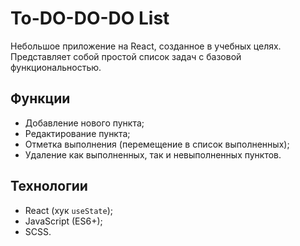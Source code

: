 # To-DO-DO-DO List

Небольшое приложение на React, созданное в учебных целях. Представляет собой простой список задач с базовой функциональностью.

## Функции

- Добавление нового пункта;
- Редактирование пункта;
- Отметка выполнения (перемещение в список выполненных);
- Удаление как выполненных, так и невыполненных пунктов.

## Технологии

- React (хук `useState`);
- JavaScript (ES6+);
- SCSS.